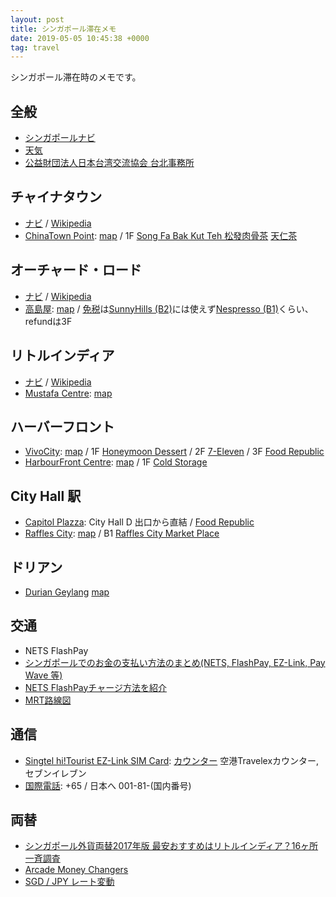 ```yaml
---
layout: post
title: シンガポール滞在メモ
date: 2019-05-05 10:45:38 +0000
tag: travel
---
```

シンガポール滞在時のメモです。

## 全般 ##
* [シンガポールナビ](https://singapore.navi.com/)
* [天気](https://www.nea.gov.sg/weather)
* [公益財団法人日本台湾交流協会 台北事務所](https://www.sg.emb-japan.go.jp/itprtop_ja/index.html)

## チャイナタウン ##
* [ナビ](https://singapore.navi.com/miru/63/) / [Wikipedia](https://en.wikipedia.org/wiki/Chinatown,_Singapore)
* [ChinaTown Point](https://chinatownpoint.com.sg/): [map](https://goo.gl/maps/7uk1MPLgA2YTMS289) / 1F [Song Fa Bak Kut Teh 松發肉骨茶](https://songfa.com.sg/) [天仁茶](https://goo.gl/maps/UYuCXc9bm3f5kC8Z7)

## オーチャード・ロード ##
* [ナビ](https://singapore.navi.com/miru/42/) / [Wikipedia](https://en.wikipedia.org/wiki/Orchard_Road)
* [高島屋](https://www.takashimaya.com.sg/): [map](https://goo.gl/maps/9b7Y3jmCwgSKLYG39) / [免税](https://www.takashimaya.com.sg/ja/tourists-ja/%E5%85%8D%E7%A8%8E%E6%89%8B%E7%B6%9A%E3%81%8D/)は[SunnyHills (B2)](https://goo.gl/maps/98KYsXvkL7KSXWG99)には使えず[Nespresso (B1)](https://goo.gl/maps/rb2UAmZmxwzMJowPA)くらい、refundは3F

## リトルインディア ##
* [ナビ](https://singapore.navi.com/miru/56/) / [Wikipedia](https://en.wikipedia.org/wiki/Little_India,_Singapore)
* [Mustafa Centre](http://www.mustafa.com.sg/): [map](https://goo.gl/maps/v1jtnyE9WFTDH1fv5)

## ハーバーフロント ##
* [VivoCity](https://www.vivocity.com.sg/business-directory-search/): [map](https://goo.gl/maps/aiQCCxhZbDbs2t4AA) / 1F [Honeymoon Dessert](https://www.vivocity.com.sg/business-directory-search/honeymoon-dessert/) / 2F [7-Eleven](https://www.vivocity.com.sg/business-directory-search/7-eleven/) / 3F [Food Republic](https://www.vivocity.com.sg/business-directory-search/food-republic/)
* [HarbourFront Centre](http://www.harbourfrontcentre.com.sg/store.php?CategoryID=594): [map](https://goo.gl/maps/HWnqFt8QjtcaYfVs8) / 1F [Cold Storage](http://www.harbourfrontcentre.com.sg/store-detail.php?CategoryID=594&StoreID=30)

## City Hall 駅 ##
* [Capitol Plazza](http://www.capitolpiazza.com/directory.html): City Hall D 出口から直結 / [Food Republic](https://goo.gl/maps/yhPzqt59WFgJthscA)
* [Raffles City](https://www.capitaland.com/sg/malls/rafflescity/en/stores.html): [map](https://goo.gl/maps/SMcAVKj5kVMAiVMb6) / B1 [Raffles City Market Place](https://www.capitaland.com/sg/malls/rafflescity/en/stores/raffles-city-market-place.html)

## ドリアン ##
* [Durian Geylang](https://www.facebook.com/duriandarensg/) [map](https://goo.gl/maps/rvxW5G4PFox)

## 交通 ##
* NETS FlashPay
* [シンガポールでのお金の支払い方法のまとめ(NETS, FlashPay, EZ-Link, Pay Wave 等)](https://sglife-tips.com/payment-method/)
* [NETS FlashPayチャージ方法を紹介](https://www.takeo-traveler.com/2017/12/singapore-nets-flashpay-topup.html)
* [MRT路線図](https://www.lta.gov.sg/content/ltaweb/en/public-transport/mrt-and-lrt-trains/train-system-map.html)

## 通信 ##
* [Singtel hi!Tourist EZ-Link SIM Card](https://www.singtel.com/personal/products-services/mobile/prepaid-plans/hi-tourist): [カウンター](https://www.singtel.com/personal/products-services/mobile/prepaid-plans/collection-location) 空港Travelexカウンター, セブンイレブン
* [国際電話](http://www.wtng.info/wtng-65-sg.html): +65 / 日本へ 001-81-(国内番号)

## 両替 ##
* [シンガポール外貨両替2017年版 最安おすすめはリトルインディア？16ヶ所一斉調査](http://www.card-user.net/1755.html)
* [Arcade Money Changers](https://goo.gl/maps/wqUqzZfyA4MBr4WF6)
* [SGD / JPY レート変動](http://www.xe.com/ja/currencycharts/?from=SGD&to=JPY&view=1M)
